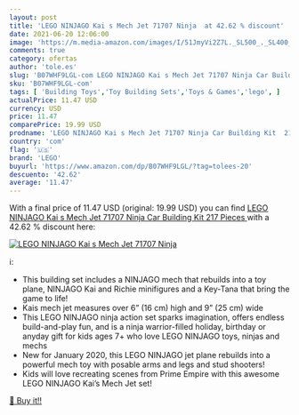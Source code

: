 ```yaml
---
layout: post
title: 'LEGO NINJAGO Kai s Mech Jet 71707 Ninja  at 42.62 % discount'
date: 2021-06-20 12:06:00
image: 'https://m.media-amazon.com/images/I/51JmyVi2Z7L._SL500_._SL400_.jpg'
comments: true
category: ofertas
author: 'tole.es'
slug: 'B07WHF9LGL-com LEGO NINJAGO Kai s Mech Jet 71707 Ninja Car Building Kit...'
sku: 'B07WHF9LGL-com'
tags: [ 'Building Toys','Toy Building Sets','Toys & Games','lego', ]
actualPrice: 11.47 USD
currency: USD
price: 11.47
comparePrice: 19.99 USD
prodname: 'LEGO NINJAGO Kai s Mech Jet 71707 Ninja Car Building Kit  217 Pieces '
country: 'com'
flag: '🇺🇸'
brand: 'LEGO'
buyurl: 'https://www.amazon.com/dp/B07WHF9LGL/?tag=tolees-20'
descuento: '42.62'
average: '11.47'
---
```


With a final price of 11.47 USD (original: 19.99 USD) you can find [LEGO NINJAGO Kai s Mech Jet 71707 Ninja Car Building Kit  217 Pieces ](https://www.amazon.com/dp/B07WHF9LGL/?tag=tolees-20) with a  42.62 % discount here:

[![LEGO NINJAGO Kai s Mech Jet 71707 Ninja ](https://m.media-amazon.com/images/I/51JmyVi2Z7L._SL500_._SL400_.jpg)](https://www.amazon.com/dp/B07WHF9LGL/?tag=tolees-20)

ℹ️:

- This building set includes a NINJAGO mech that rebuilds into a toy plane, NINJAGO Kai and Richie minifigures and a Key-Tana that bring the game to life!
- Kais mech jet measures over 6” (16 cm) high and 9” (25 cm) wide
- This LEGO NINJAGO ninja action set sparks imagination, offers endless build-and-play fun, and is a ninja warrior-filled holiday, birthday or anyday gift for kids ages 7+ who love LEGO NINJAGO toys, ninjas and mechs
- New for January 2020, this LEGO NINJAGO jet plane rebuilds into a powerful mech toy with posable arms and legs and stud shooters!
- Kids will love recreating scenes from Prime Empire with this awesome LEGO NINJAGO Kai’s Mech Jet set!

[🛒 Buy it!!](https://www.amazon.com/dp/B07WHF9LGL/?tag=tolees-20)
